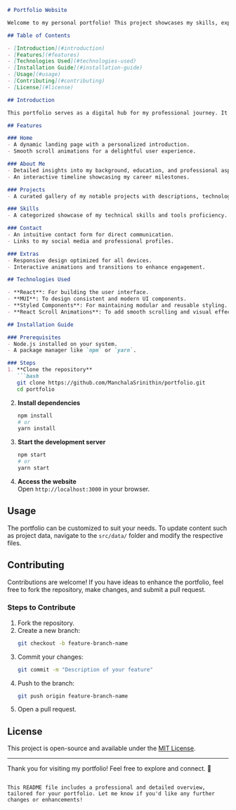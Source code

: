 ```markdown
# Portfolio Website

Welcome to my personal portfolio! This project showcases my skills, experiences, and projects as a developer, offering an engaging and interactive interface for visitors. The website is built with cutting-edge technologies like React, MUI, and Styled Components to ensure a responsive and visually appealing user experience.

## Table of Contents

- [Introduction](#introduction)
- [Features](#features)
- [Technologies Used](#technologies-used)
- [Installation Guide](#installation-guide)
- [Usage](#usage)
- [Contributing](#contributing)
- [License](#license)

## Introduction

This portfolio serves as a digital hub for my professional journey. It highlights my expertise, projects, and achievements, providing a platform for potential collaborators, employers, and visitors to connect with me. Designed with a focus on usability and aesthetics, the website reflects my commitment to delivering high-quality digital solutions.

## Features

### Home
- A dynamic landing page with a personalized introduction.
- Smooth scroll animations for a delightful user experience.

### About Me
- Detailed insights into my background, education, and professional aspirations.
- An interactive timeline showcasing my career milestones.

### Projects
- A curated gallery of my notable projects with descriptions, technologies used, and links to live demos or source code.

### Skills
- A categorized showcase of my technical skills and tools proficiency.

### Contact
- An intuitive contact form for direct communication.
- Links to my social media and professional profiles.

### Extras
- Responsive design optimized for all devices.
- Interactive animations and transitions to enhance engagement.

## Technologies Used

- **React**: For building the user interface.  
- **MUI**: To design consistent and modern UI components.  
- **Styled Components**: For maintaining modular and reusable styling.  
- **React Scroll Animations**: To add smooth scrolling and visual effects.  

## Installation Guide

### Prerequisites
- Node.js installed on your system.  
- A package manager like `npm` or `yarn`.  

### Steps
1. **Clone the repository**  
   ```bash
   git clone https://github.com/ManchalaSrinithin/portfolio.git
   cd portfolio
   ```

2. **Install dependencies**  
   ```bash
   npm install
   # or
   yarn install
   ```

3. **Start the development server**  
   ```bash
   npm start
   # or
   yarn start
   ```

4. **Access the website**  
   Open `http://localhost:3000` in your browser.

## Usage

The portfolio can be customized to suit your needs. To update content such as project data, navigate to the `src/data/` folder and modify the respective files.

## Contributing

Contributions are welcome! If you have ideas to enhance the portfolio, feel free to fork the repository, make changes, and submit a pull request.

### Steps to Contribute
1. Fork the repository.  
2. Create a new branch:  
   ```bash
   git checkout -b feature-branch-name
   ```
3. Commit your changes:  
   ```bash
   git commit -m "Description of your feature"
   ```
4. Push to the branch:  
   ```bash
   git push origin feature-branch-name
   ```
5. Open a pull request.

## License

This project is open-source and available under the [MIT License](LICENSE).

---
Thank you for visiting my portfolio! Feel free to explore and connect. 🚀
```

This README file includes a professional and detailed overview, tailored for your portfolio. Let me know if you'd like any further changes or enhancements!